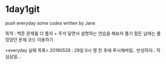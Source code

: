 # 1day1git
push everyday some codes written by Jane

목적 : 백준 문제를 더 풀자 + 주석 달면서 설명하는 연습을 해보자
풀기 힘든 날에는 풀었었던 문제 코드 이용하기


<everyday 실패 목록>
20190528 : 29일 0시 땡 한 후에 푸시해버림.. 반성하자.. 작심삼일...
